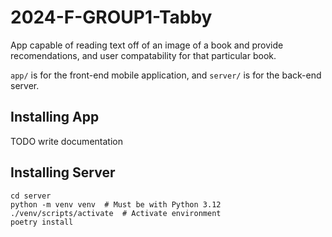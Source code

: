 # 2024-F-GROUP1-Tabby

App capable of reading text off of an image of a book and provide recomendations,
and user compatability for that particular book.

`app/` is for the front-end mobile application, and `server/` is for the
back-end server.

## Installing App

TODO write documentation

## Installing Server

```
cd server
python -m venv venv  # Must be with Python 3.12
./venv/scripts/activate  # Activate environment
poetry install
```
